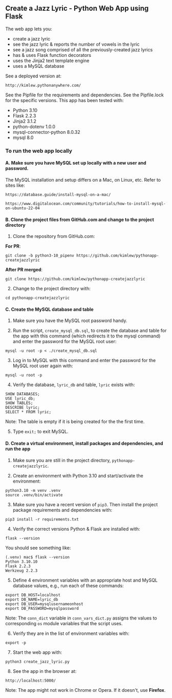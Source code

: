 ## Create a Jazz Lyric - Python Web App using Flask

The web app lets you:
- create a jazz lyric
- see the jazz lyric & reports the number of vowels in the lyric
- see a jazz song comprised of all the previously-created jazz lyrics
- has & uses Flask function decorators
- uses the Jinja2 text template engine
- uses a MySQL database

See a deployed version at:

`http://kimlew.pythonanywhere.com/`

See the Pipfile for the requirements and dependencies. See the Pipfile.lock for the specific versions. This app has been tested with:
- Python 3.10
- Flask 2.2.3
- Jinja2 3.1.2
- python-dotenv 1.0.0
- mysql-connector-python 8.0.32
- mysql 8.0

### To run the web app locally

#### A. Make sure you have MySQL set up locally with a new user and password.
The MySQL installation and setup differs on a Mac, on Linux, etc. Refer to sites like:

`https://database.guide/install-mysql-on-a-mac/`

`https://www.digitalocean.com/community/tutorials/how-to-install-mysql-on-ubuntu-22-04`


#### B. Clone the project files from GitHub.com and change to the project directory

1. Clone the repository from GitHub.com:
  
  **For PR**:

  `git clone -b python3-10_pipenv https://github.com/kimlew/pythonapp-createjazzlyric`

  **After PR merged**:

  `git clone https://github.com/kimlew/pythonapp-createjazzlyric`

2. Change to the project directory with:

  `cd pythonapp-createjazzlyric`


#### C. Create the MySQL database and table

1. Make sure you have the MySQL root password handy.
   
2. Run the script, `create_mysql_db.sql`, to create the database and table for the app with this command (which redirects it to the mysql command) and enter the password for the MySQL root user:
```
mysql -u root -p < ./create_mysql_db.sql
```

3. Log in to MySQL with this command and enter the password for the MySQL root user again with:
```
mysql -u root -p
```

4. Verify the database, `lyric_db` and table, `lyric` exists with:
  ```
  SHOW DATABASES;
  USE lyric_db;
  SHOW TABLES;
  DESCRIBE lyric;
  SELECT * FROM lyric;
  ```
  Note: The table is empty if it is being created for the the first time.

5. Type `exit;` to exit MySQL.

   
#### D. Create a virtual environment, install packages and dependencies, and run the app

1. Make sure you are still in the project directory, `pythonapp-createjazzlyric`.

2. Create an environment with Python 3.10 and start/activate the environment:
  ```
  python3.10 -m venv .venv
  source .venv/bin/activate         
  ```

3. Make sure you have a recent version of `pip3`. Then install the project package requirements and dependencies with:

  `pip3 install -r requirements.txt`

4. Verify the correct versions Python & Flask are installed with:

  `flask --version`

  You should see something like:

  ```
  (.venv) mac$ flask --version
  Python 3.10.10
  Flask 2.2.3
  Werkzeug 2.2.3
  ```

5. Define 4 environment variables with an appropriate host and MySQL database values, e.g., run each of these commands:

  ```
  export DB_HOST=localhost
  export DB_NAME=lyric_db
  export DB_USER=mysqlusernameonhost
  export DB_PASSWORD=mysqlpassword
  ```

  Note: The `conn_dict` variable in `conn_vars_dict.py` assigns the values to corresponding `os` module variables that the script uses.

6. Verify they are in the list of environment variables with:

  `export -p`


7.  Start the web app with:
 
  `python3 create_jazz_lyric.py`

8. See the app in the browser at:
  
  `http://localhost:5000/`

  Note: The app might not work in Chrome or Opera. If it doesn't, use **Firefox**.
